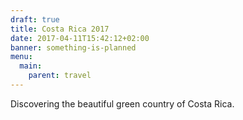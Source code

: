 ```yaml
---
draft: true
title: Costa Rica 2017
date: 2017-04-11T15:42:12+02:00
banner: something-is-planned
menu:
  main:
    parent: travel
---
```


Discovering the beautiful green country of Costa Rica.
